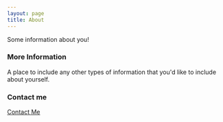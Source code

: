 ```yaml
---
layout: page
title: About
---
```


Some information about you!

### More Information

A place to include any other types of information that you'd like to include about yourself. 

### Contact me

[Contact Me](mailto:dev+site@nandub.info)
